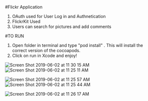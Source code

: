#Flickr Application
1. OAuth used for User Log in and Authnetication
2. FlickrKit Used
3. Users can search for pictures and add comments

#TO RUN
1. Open folder in terminal and type "pod install" . This will install the correct version of the cocoapods. 
2. Click on run in Xcode and enjoy!


![Screen Shot 2019-06-02 at 11 30 15 AM](https://user-images.githubusercontent.com/26488162/58763531-dd08b700-8529-11e9-9a75-0e307a3ec215.png)
![Screen Shot 2019-06-02 at 11 25 11 AM](https://user-images.githubusercontent.com/26488162/58763517-a337b080-8529-11e9-91fc-617fbc4aba58.png)

![Screen Shot 2019-06-02 at 11 25 57 AM](https://user-images.githubusercontent.com/26488162/58763515-a337b080-8529-11e9-907a-a269c04ef78d.png)
![Screen Shot 2019-06-02 at 11 25 44 AM](https://user-images.githubusercontent.com/26488162/58763516-a337b080-8529-11e9-971e-557169c6ef41.png)

![Screen Shot 2019-06-02 at 11 26 17 AM](https://user-images.githubusercontent.com/26488162/58763492-7edbd400-8529-11e9-9490-b49e0040a6a4.png)
